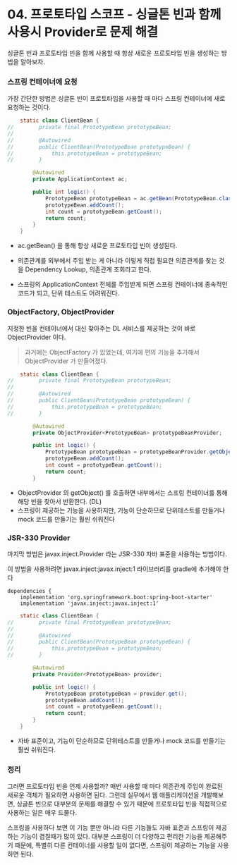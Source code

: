 # 04. 프로토타입 스코프 - 싱글톤 빈과 함께 사용시 Provider로 문제 해결

싱글톤 빈과 프로토타입 빈을 함께 사용할 때 항상 새로운 프로토타입 빈을 생성하는 방법을 알아보자.



### 스프링 컨테이너에 요청

가장 간단한 방법은 싱글톤 빈이 프로토타입을 사용할  때 마다 스프링 컨테이너에 새로 요청하는 것이다.

``` java
    static class ClientBean {
//        private final PrototypeBean prototypeBean;
//
//        @Autowired
//        public ClientBean(PrototypeBean prototypeBean) {
//            this.prototypeBean = prototypeBean;
//        }

        @Autowired
        private ApplicationContext ac;

        public int logic() {
            PrototypeBean prototypeBean = ac.getBean(PrototypeBean.class);
            prototypeBean.addCount();
            int count = prototypeBean.getCount();
            return count;
        }
    }
```

* ac.getBean() 을 통해 항상 새로운 프로토타입 빈이 생성된다.

* 의존관계를 외부에서 주입 받는 게 아니라 이렇게 직접 필요한 의존관계를 찾는 것을 Dependency Lookup, 의존관계 조회라고 한다.
* 스프링의 ApplicationContext 전체를 주입받게 되면 스프링 컨테이너에 종속적인 코드가 되고, 단위 테스트도 어려워진다.



### ObjectFactory, ObjectProvider

지정한 빈을 컨테이너에서 대신 찾아주는 DL 서비스를 제공하는 것이 바로 ObjectProvider 이다.

>  과거에는 ObjectFactory 가 있었는데, 여기에 편의 기능을 추가해서 ObjectProvider 가 만들어졌다.

``` java
    static class ClientBean {
//        private final PrototypeBean prototypeBean;
//
//        @Autowired
//        public ClientBean(PrototypeBean prototypeBean) {
//            this.prototypeBean = prototypeBean;
//        }

        @Autowired
        private ObjectProvider<PrototypeBean> prototypeBeanProvider;

        public int logic() {
            PrototypeBean prototypeBean = prototypeBeanProvider.getObject();
            prototypeBean.addCount();
            int count = prototypeBean.getCount();
            return count;
        }
```

* ObjectProvider 의 getObject() 를 호출하면 내부에서는 스프링 컨테이너를 통해 해당 빈을 찾아서 반환한다. (DL) 
* 스프링이 제공하는 기능을 사용하지만, 기능이 단순하므로 단위테스트를 만들거나 mock 코드를 만들기는 훨씬 쉬워진다



### JSR-330 Provider

마지막 방법은 javax.inject.Provider 라는 JSR-330 자바 표준을 사용하는 방법이다. 

이 방법을 사용하려면 javax.inject:javax.inject:1 라이브러리를 gradle에 추가해야 한다

``` 
dependencies {
	implementation 'org.springframework.boot:spring-boot-starter'
	implementation 'javax.inject:javax.inject:1'
```



``` java
    static class ClientBean {
//        private final PrototypeBean prototypeBean;
//
//        @Autowired
//        public ClientBean(PrototypeBean prototypeBean) {
//            this.prototypeBean = prototypeBean;
//        }

        @Autowired
        private Provider<PrototypeBean> provider;

        public int logic() {
            PrototypeBean prototypeBean = provider.get();
            prototypeBean.addCount();
            int count = prototypeBean.getCount();
            return count;
        }
    }
```

* 자바 표준이고, 기능이 단순하므로 단위테스트를 만들거나 mock 코드를 만들기는 훨씬 쉬워진다.





### 정리

그러면 프로토타입 빈을 언제 사용할까? 매번 사용할 때 마다 의존관계 주입이 완료된 새로운 객체가 필요하면 사용하면 된다. 그런데 실무에서 웹 애플리케이션을 개발해보면, 싱글톤 빈으로 대부분의 문제를 해결할 수 있기 때문에 프로토타입 빈을 직접적으로 사용하는 일은 매우 드물다.

스프링을 사용하다 보면 이 기능 뿐만 아니라 다른 기능들도 자바 표준과 스프링이 제공하는 기능이 겹칠때가 많이 있다. 대부분 스프링이 더 다양하고 편리한 기능을 제공해주기 때문에, 특별히 다른 컨테이너를 사용할 일이 없다면, 스프링이 제공하는 기능을 사용하면 된다.
